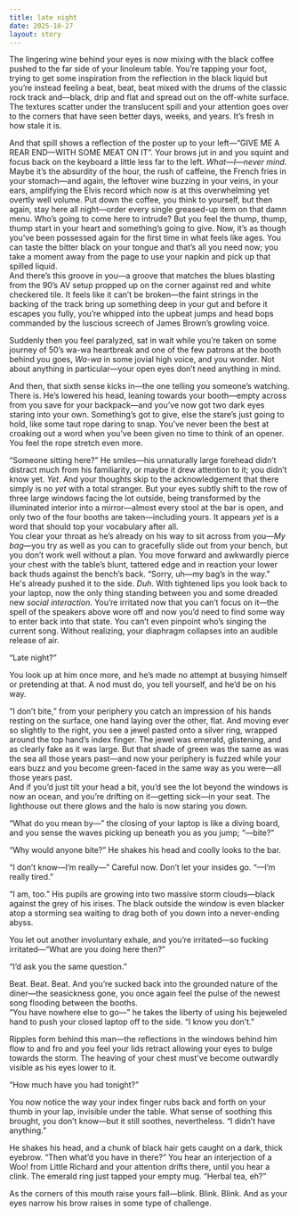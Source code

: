 ```yaml
---
title: late night
date: 2025-10-27
layout: story
---
```

The lingering wine behind your eyes is now mixing with the black coffee pushed to the far side of your linoleum table. You’re tapping your foot, trying to get some inspiration from the reflection in the black liquid but you’re instead feeling a beat, beat, beat mixed with the drums of the classic rock track and—black, drip and flat and spread out on the off-white surface. The textures scatter under the translucent spill and your attention goes over to the corners that have seen better days, weeks, and years. It’s fresh in how stale it is.  

And that spill shows a reflection of the poster up to your left—“GIVE ME A REAR END—WITH SOME MEAT ON IT”. Your brows jut in and you squint and focus back on the keyboard a little less far to the left. *What*—*I*—*never mind*. Maybe it’s the absurdity of the hour, the rush of caffeine, the French fries in your stomach—and again, the leftover wine buzzing in your veins, in your ears, amplifying the Elvis record which now is at this overwhelming yet overtly well volume. Put down the coffee, you think to yourself, but then again, stay here all night—order every single greased-up item on that damn menu. Who’s going to come here to intrude? But you feel the thump, thump, thump start in your heart and something’s going to give. Now, it’s as though you’ve been possessed again for the first time in what feels like ages. You can taste the bitter black on your tongue and that’s all you need now; you take a moment away from the page to use your napkin and pick up that spilled liquid.   
And there’s this groove in you—a groove that matches the blues blasting from the 90’s AV setup propped up on the corner against red and white checkered tile. It feels like it can’t be broken—the faint strings in the backing of the track bring up something deep in your gut and before it escapes you fully, you’re whipped into the upbeat jumps and head bops commanded by the luscious screech of James Brown’s growling voice.  

Suddenly then you feel paralyzed, sat in wait while you’re taken on some journey of 50’s wa-wa heartbreak and one of the few patrons at the booth behind you goes, *Wa-wa* in some jovial high voice, and you wonder. Not about anything in particular—your open eyes don’t need anything in mind.  

And then, that sixth sense kicks in—the one telling you someone’s watching. There is. He’s lowered his head, leaning towards your booth—empty across from you save for your backpack—and you’ve now got two dark eyes staring into your own. Something’s got to give, else the stare’s just going to hold, like some taut rope daring to snap. You’ve never been the best at croaking out a word when you’ve been given no time to think of an opener. You feel the rope stretch even more.  

“Someone sitting here?” He smiles—his unnaturally large forehead didn’t distract much from his familiarity, or maybe it drew attention to it; you didn’t know yet. *Yet*. And your thoughts skip to the acknowledgement that there simply is no *yet* with a total stranger. But your eyes subtly shift to the row of three large windows facing the lot outside, being transformed by the illuminated interior into a mirror—almost every stool at the bar is open, and only two of the four booths are taken—including yours. It appears *yet* is a word that should top your vocabulary after all.   
You clear your throat as he’s already on his way to sit across from you—*My bag*—you try as well as you can to gracefully slide out from your bench, but you don’t work well without a plan. You move forward and awkwardly pierce your chest with the table’s blunt, tattered edge and in reaction your lower back thuds against the bench’s back. “Sorry, uh—my bag’s in the way.”  
He's already pushed it to the side. *Duh*. With tightened lips you look back to your laptop, now the only thing standing between you and some dreaded new *social interaction*. You’re irritated now that you can’t focus on it—the spell of the speakers above wore off and now you’d need to find some way to enter back into that state. You can’t even pinpoint who’s singing the current song. Without realizing, your diaphragm collapses into an audible release of air.  

“Late night?”  

You look up at him once more, and he’s made no attempt at busying himself or pretending at that. A nod must do, you tell yourself, and he’d be on his way.  

“I don’t bite,” from your periphery you catch an impression of his hands resting on the surface, one hand laying over the other, flat. And moving ever so slightly to the right, you see a jewel pasted onto a silver ring, wrapped around the top hand’s index finger. The jewel was emerald, glistening, and as clearly fake as it was large. But that shade of green was the same as was the sea all those years past—and now your periphery is fuzzed while your ears buzz and you become green-faced in the same way as you were—all those years past.  
And if you’d just tilt your head a bit, you’d see the lot beyond the windows is now an ocean, and you’re drifting on it—getting sick—in your seat. The lighthouse out there glows and the halo is now staring you down.  

“What do you mean by—” the closing of your laptop is like a diving board, and you sense the waves picking up beneath you as you jump; “—bite?”   

“Why would anyone bite?” He shakes his head and coolly looks to the bar.  

“I don’t know—I’m really—” Careful now. Don’t let your insides go. “—I’m really tired.”  

“I am, too.” His pupils are growing into two massive storm clouds—black against the grey of his irises. The black outside the window is even blacker atop a storming sea waiting to drag both of you down into a never-ending abyss.  

You let out another involuntary exhale, and you’re irritated—so fucking irritated—“What are you doing here then?”  

“I’d ask you the same question.”  

Beat. Beat. Beat. And you’re sucked back into the grounded nature of the diner—the seasickness gone, you once again feel the pulse of the newest song flooding between the booths.   
“You have nowhere else to go—” he takes the liberty of using his bejeweled hand to push your closed laptop off to the side. “I know you don’t.”  

Ripples form behind this man—the reflections in the windows behind him flow to and fro and you feel your lids retract allowing your eyes to bulge towards the storm. The heaving of your chest must’ve become outwardly visible as his eyes lower to it.  

“How much have you had tonight?”  

You now notice the way your index finger rubs back and forth on your thumb in your lap, invisible under the table. What sense of soothing this brought, you don’t know—but it still soothes, nevertheless. “I didn’t have anything.”  

He shakes his head, and a chunk of black hair gets caught on a dark, thick eyebrow. “Then what’d you have in there?” You hear an interjection of a Woo! from Little Richard and your attention drifts there, until you hear a clink. The emerald ring just tapped your empty mug. “Herbal tea, eh?”  

As the corners of this mouth raise yours fall—blink. Blink. Blink. And as your eyes narrow his brow raises in some type of challenge. 
